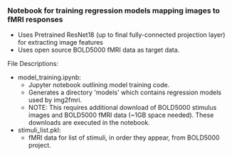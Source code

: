### Notebook for training regression models mapping images to fMRI responses

- Uses Pretrained ResNet18 (up to final fully-connected projection layer) for extracting image features
- Uses open source BOLD5000 fMRI data as target data.

File Descriptions:
- model_training.ipynb:
    - Jupyter notebook outlining model training code.
    - Generates a directory 'models' which contains regression models used by img2fmri.
    - NOTE: This requires additional download of BOLD5000 stimulus images and BOLD5000 fMRI data (~1GB space needed). These downloads are executed in the notebook.
- stimuli_list.pkl:
    - fMRI data for list of stimuli, in order they appear, from BOLD5000 project.